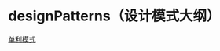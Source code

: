 # designPatterns（设计模式大纲）

[单利模式](https://github.com/sanzhixiong19860117/designPatterns/tree/master/day01)

